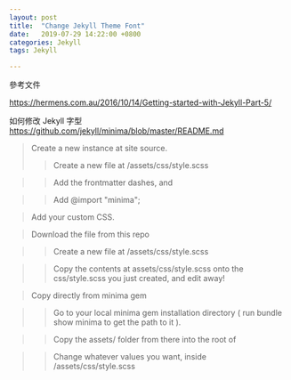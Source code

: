```yaml
---
layout: post
title:  "Change Jekyll Theme Font"
date:   2019-07-29 14:22:00 +0800
categories: Jekyll
tags: Jekyll

---
```


參考文件  

https://hermens.com.au/2016/10/14/Getting-started-with-Jekyll-Part-5/  

如何修改 Jekyll 字型
https://github.com/jekyll/minima/blob/master/README.md

> Create a new instance at site source.  
>
>> Create a new file at <your-site>/assets/css/style.scss  
  
>> Add the frontmatter dashes, and  

>> Add @import "minima";  

> Add your custom CSS.  
  
> Download the file from this repo  

>> Create a new file at <your-site>/assets/css/style.scss  
  
>> Copy the contents at assets/css/style.scss onto the css/style.scss you just created, and edit away!  
  
> Copy directly from minima gem  

>> Go to your local minima gem installation directory ( run bundle show minima to get the path to it ).  

>> Copy the assets/ folder from there into the root of <your-site>  
  
>> Change whatever values you want, inside <your-site>/assets/css/style.scss  
  


